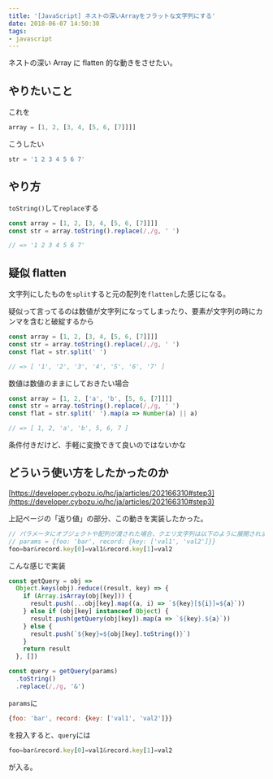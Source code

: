```yaml
---
title: '[JavaScript] ネストの深いArrayをフラットな文字列にする'
date: 2018-06-07 14:50:30
tags:
- javascript
---
```


ネストの深い Array に flatten 的な動きをさせたい。

<!-- more -->

## やりたいこと

これを

```js
array = [1, 2, [3, 4, [5, 6, [7]]]]
```

こうしたい

```js
str = '1 2 3 4 5 6 7'
```

## やり方

`toString()`して`replace`する

```js
const array = [1, 2, [3, 4, [5, 6, [7]]]]
const str = array.toString().replace(/,/g, ' ')

// => '1 2 3 4 5 6 7'
```

## 疑似 flatten

文字列にしたものを`split`すると元の配列を`flatten`した感じになる。

疑似って言ってるのは数値が文字列になってしまったり、要素が文字列の時にカンマを含むと破綻するから

```js
const array = [1, 2, [3, 4, [5, 6, [7]]]]
const str = array.toString().replace(/,/g, ' ')
const flat = str.split(' ')

// => [ '1', '2', '3', '4', '5', '6', '7' ]
```

数値は数値のままにしておきたい場合

```js
const array = [1, 2, ['a', 'b', [5, 6, [7]]]]
const str = array.toString().replace(/,/g, ' ')
const flat = str.split(' ').map(a => Number(a) || a)

// => [ 1, 2, 'a', 'b', 5, 6, 7 ]
```

条件付きだけど、手軽に変換できて良いのではないかな

## どういう使い方をしたかったのか

[https://developer.cybozu.io/hc/ja/articles/202166310#step3](https://developer.cybozu.io/hc/ja/articles/202166310#step3)

上記ページの「返り値」の部分、この動きを実装したかった。

```js
// パラメータにオブジェクトや配列が渡された場合、クエリ文字列は以下のように展開されます。
// params = {foo: 'bar', record: {key: ['val1', 'val2']}}
foo=bar&record.key[0]=val1&record.key[1]=val2
```

こんな感じで実装

```js
const getQuery = obj =>
  Object.keys(obj).reduce((result, key) => {
    if (Array.isArray(obj[key])) {
      result.push(...obj[key].map((a, i) => `${key}[${i}]=${a}`))
    } else if (obj[key] instanceof Object) {
      result.push(getQuery(obj[key]).map(a => `${key}.${a}`))
    } else {
      result.push(`${key}=${obj[key].toString()}`)
    }
    return result
  }, [])

const query = getQuery(params)
  .toString()
  .replace(/,/g, '&')
```

`params`に

```js
{foo: 'bar', record: {key: ['val1', 'val2']}}
```

を投入すると、`query`には

```js
foo=bar&record.key[0]=val1&record.key[1]=val2
```

が入る。
